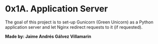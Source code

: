 # 0x1A. Application Server

The goal of this project is to set-up Gunicorn (Green Unicorn) as a Python application server and let Nginx redirect requests to it (if requested).

**Made by: Jaime Andrés Gálvez Villamarin**

